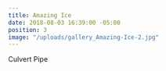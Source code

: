 ```yaml
---
title: Amazing Ice
date: 2018-08-03 16:39:00 -05:00
position: 3
image: "/uploads/gallery_Amazing-Ice-2.jpg"
---
```


Culvert Pipe